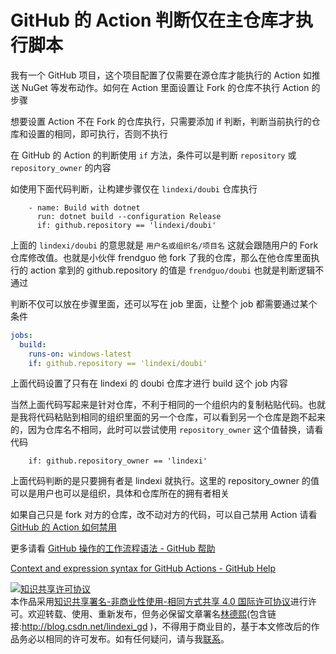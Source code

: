 # GitHub 的 Action 判断仅在主仓库才执行脚本

我有一个 GitHub 项目，这个项目配置了仅需要在源仓库才能执行的 Action 如推送 NuGet 等发布动作。如何在 Action 里面设置让 Fork 的仓库不执行 Action 的步骤

<!--more-->
<!-- 发布 -->

想要设置 Action 不在 Fork 的仓库执行，只需要添加 if 判断，判断当前执行的仓库和设置的相同，即可执行，否则不执行

在 GitHub 的 Action 的判断使用 `if` 方法，条件可以是判断 `repository` 或 `repository_owner` 的内容

如使用下面代码判断，让构建步骤仅在 `lindexi/doubi` 仓库执行

```
    - name: Build with dotnet
      run: dotnet build --configuration Release
      if: github.repository == 'lindexi/doubi'
```

上面的 `lindexi/doubi` 的意思就是 `用户名或组织名/项目名` 这就会跟随用户的 Fork 仓库修改值。也就是小伙伴 frendguo 他 fork 了我的仓库，那么在他仓库里面执行的 action 拿到的 github.repository 的值是 `frendguo/doubi` 也就是判断逻辑不通过

判断不仅可以放在步骤里面，还可以写在 job 里面，让整个 job 都需要通过某个条件

```yaml
jobs:
  build:
    runs-on: windows-latest
    if: github.repository == 'lindexi/doubi'
```

上面代码设置了只有在 lindexi 的 doubi 仓库才进行 build 这个 job 内容

当然上面代码写起来是针对仓库，不利于相同的一个组织内的复制粘贴代码。也就是我将代码粘贴到相同的组织里面的另一个仓库，可以看到另一个仓库是跑不起来的，因为仓库名不相同，此时可以尝试使用 `repository_owner` 这个值替换，请看代码

```
    if: github.repository_owner == 'lindexi'
```

上面代码判断的是只要拥有者是 lindexi 就执行。这里的 repository_owner 的值可以是用户也可以是组织，具体和仓库所在的拥有者相关

如果自己只是 fork 对方的仓库，改不动对方的代码，可以自己禁用 Action 请看 [GitHub 的 Action 如何禁用](https://blog.lindexi.com/post/GitHub-%E7%9A%84-Action-%E5%A6%82%E4%BD%95%E7%A6%81%E7%94%A8.html )

更多请看 [GitHub 操作的工作流程语法 - GitHub 帮助](https://help.github.com/cn/actions/reference/workflow-syntax-for-github-actions )

[Context and expression syntax for GitHub Actions - GitHub Help](https://help.github.com/en/actions/reference/context-and-expression-syntax-for-github-actions )

<a rel="license" href="http://creativecommons.org/licenses/by-nc-sa/4.0/"><img alt="知识共享许可协议" style="border-width:0" src="https://licensebuttons.net/l/by-nc-sa/4.0/88x31.png" /></a><br />本作品采用<a rel="license" href="http://creativecommons.org/licenses/by-nc-sa/4.0/">知识共享署名-非商业性使用-相同方式共享 4.0 国际许可协议</a>进行许可。欢迎转载、使用、重新发布，但务必保留文章署名[林德熙](http://blog.csdn.net/lindexi_gd)(包含链接:http://blog.csdn.net/lindexi_gd )，不得用于商业目的，基于本文修改后的作品务必以相同的许可发布。如有任何疑问，请与我[联系](mailto:lindexi_gd@163.com)。
